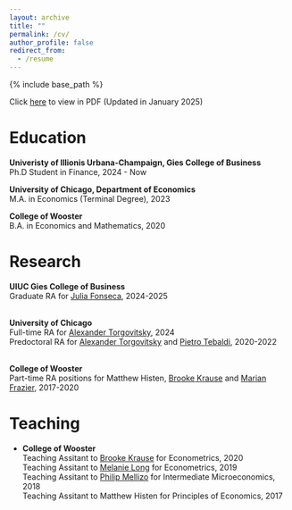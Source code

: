 ```yaml
---
layout: archive
title: ""
permalink: /cv/
author_profile: false
redirect_from:
  - /resume
---
```


{% include base_path %}

Click [here](https://drive.google.com/file/d/1K24iUAvshwUJMkMthuDbaGY2PHg4LQoF/view?usp=sharing) to view in PDF (Updated in January 2025)

Education
======
<strong>Univeristy of Illionis Urbana-Champaign, Gies College of Business</strong> <br>
Ph.D Student in Finance, 2024 - Now <br>

<strong> University of Chicago, Department of Economics</strong> <br>
M.A. in Economics (Terminal Degree), 2023 <br>

<strong>College of Wooster</strong> <br>
B.A. in Economics and Mathematics, 2020<br>

Research
======
<strong>UIUC Gies College of Business</strong> <br>
Graduate RA for [Julia Fonseca](https://www.juliafonseca.com), 2024-2025 <br><br>

<strong>University of Chicago</strong><br>
Full-time RA for [Alexander Torgovitsky](https://a-torgovitsky.github.io), 2024<br>
Predoctoral RA for [Alexander Torgovitsky](https://a-torgovitsky.github.io) and [Pietro Tebaldi](https://www.pietrotebaldi.com), 2020-2022 <br><br>

<strong>College of Wooster</strong><br>
Part-time RA positions for Matthew Histen, [Brooke Krause](https://sites.google.com/view/brookekrause/home) and [Marian Frazier](https://wooster.edu/bio/mafrazier/), 2017-2020 <br>
  
Teaching
======
* <strong>College of Wooster</strong> <br>
  Teaching Assitant to [Brooke Krause](https://sites.google.com/view/brookekrause/home) for Econometrics, 2020 <br>
  Teaching Assitant to [Melanie Long](https://sites.google.com/view/mglong/home?authuser=0) for Econometrics, 2019 <br>
  Teaching Assitant to [Philip Mellizo](https://sites.google.com/view/brookekrause/home) for Intermediate Microeconomics, 2018 <br>
  Teaching Assitant to Matthew Histen for Principles of Economics, 2017

